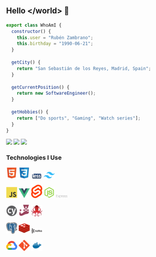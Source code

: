 ## Hello \</world> 👋

```javascript
export class WhoAmI {
  constructor() {
    this.user = "Rubén Zambrano";
    this.birthday = "1990-06-21";
  }

  getCity() {
    return "San Sebastián de los Reyes, Madrid, Spain";
  }

  getCurrentPosition() {
    return new SoftwareEngineer();
  }

  getHobbies() {
    return ["Do sports", "Gaming", "Watch series"];
  }
}
```

<a href="mailto:ruzamca@gmail.com"><img src="https://img.shields.io/badge/gmail-%23E4405F.svg?&style=for-the-badge&logo=gmail&logoColor=white" height=25></a> <a href="www.linkedin.com/in/ruben-zambrano-casas"><img src="https://img.shields.io/badge/linkedin-%230077B5.svg?&style=for-the-badge&logo=linkedin&logoColor=white" height=25></a> <a href="https://twitter.com/_ruben_zambrano"><img src="https://img.shields.io/badge/twitter-%231DA1F2.svg?&style=for-the-badge&logo=x&logoColor=white&color=black" height=25></a>

### Technologies I Use

<img src='https://github.com/rcasas21/rcasas21/blob/master/images/html.svg' width='30'/> <img src='https://github.com/rcasas21/rcasas21/blob/master/images/css.svg' width='30'/> <img src='https://github.com/rcasas21/rcasas21/blob/master/images/less.svg' width='30'/> <img src='https://github.com/rcasas21/rcasas21/blob/master/images/tailwind.svg' width='30'/>

<img src='https://github.com/rcasas21/rcasas21/blob/master/images/js.svg' width='30'/> <img src='https://github.com/rcasas21/rcasas21/blob/master/images/vue.svg' width='30'/> <img src='https://github.com/rcasas21/rcasas21/blob/master/images/svelte.svg' width='30'/> <img src='https://github.com/rcasas21/rcasas21/blob/master/images/nodejs.svg' width='30'/> <img src='https://github.com/rcasas21/rcasas21/blob/master/images/express.svg' width='30'/>

<img src='https://github.com/rcasas21/rcasas21/blob/master/images/cypress.svg' width='30'/> <img src='https://github.com/rcasas21/rcasas21/blob/master/images/jest.svg' width='30'/> <img src='https://github.com/rcasas21/rcasas21/blob/master/images/testing-library.svg' width='30'/>

<img src='https://github.com/rcasas21/rcasas21/blob/master/images/postgresql.svg' width='30'/> <img src='https://github.com/rcasas21/rcasas21/blob/master/images/redis.svg' width='30'/> <img src='https://github.com/rcasas21/rcasas21/blob/master/images/kafka.svg' width='30'/>

<img src='https://github.com/rcasas21/rcasas21/blob/master/images/gcp.svg' width='30'/> <img src='https://github.com/rcasas21/rcasas21/blob/master/images/git.svg' width='30'/> <img src='https://github.com/rcasas21/rcasas21/blob/master/images/docker.svg' width='30'/>
